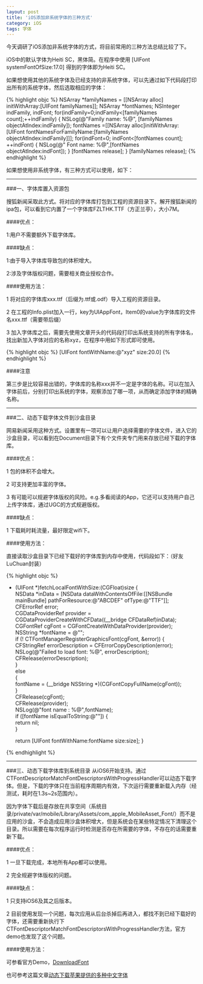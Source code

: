 ```yaml
---
layout: post
title: 'iOS添加非系统字体的三种方式'
category: iOS
tags: 字体
---
```


今天调研了iOS添加非系统字体的方式，将目前常用的三种方法总结比较了下。

iOS中的默认字体为Heiti SC，黑体简。在程序中使用 [UIFont systemFontOfSize:17.0] 得到的字体即为Heiti SC。

如果想使用其他的系统字体及已经支持的非系统字体，可以先通过如下代码段打印出所有的系统字体，然后选取相应的字体：

{% highlight objc %}
NSArray *familyNames = [[NSArray alloc] initWithArray:[UIFont familyNames]];
NSArray *fontNames;
NSInteger indFamily, indFont;
for(indFamily=0;indFamily<[familyNames count];++indFamily)
{
  NSLog(@"Family name: %@", [familyNames objectAtIndex:indFamily]);
  fontNames =[[NSArray alloc]initWithArray:[UIFont fontNamesForFamilyName:[familyNames objectAtIndex:indFamily]]];
  for(indFont=0; indFont<[fontNames count]; ++indFont)
  {
    NSLog(@" Font name: %@",[fontNames objectAtIndex:indFont]);
  }
  [fontNames release];
}
[familyNames release];
{% endhighlight %}

如果想使用非系统字体，有三种方式可以使用，如下：


----
###一、字体库置入资源包

搜狐新闻采取此方式。将对应的字体库打包到工程的资源目录下。解开搜狐新闻的ipa包，可以看到它内置了一个字体库FZLTHK.TTF（方正兰亭），大小7M。

####优点：

1:用户不需要额外下载字体库。

####缺点：

1:由于导入字体库导致包的体积增大。

2:涉及字体版权问题，需要相关商业授权合作。

####使用方法：

1 将对应的字体库xxx.ttf（后缀为.ttf或.odf）导入工程的资源目录。

2 在工程的Info.plist加入一行，key为UIAppFont，Item0的value为字体库的文件名xxx.ttf（需要带后缀）

3 加入字体库之后，需要先使用文章开头的代码段打印出系统支持的所有字体名，找出新加入字体对应的名称xyz，在程序中用如下形式即可使用。

{% highlight objc %}
[UIFont fontWithName:@"xyz" size:20.0]
{% endhighlight %}

####注意

第三步是比较容易出错的，字体库的名称xxx并不一定是字体的名称。可以在加入字体前后，分别打印出系统的字体，观察添加了哪一项，从而确定添加字体的精确名称。

----
###二、动态下载字体文件到沙盒目录

网易新闻采用这种方式。设置里有一项可以让用户选择需要的字体文件，进入它的沙盒目录，可以看到在Document目录下有个文件夹专门用来存放已经下载的字体库。

####优点：

1 包的体积不会增大。

2 可支持更加丰富的字体。

3 有可能可以规避字体版权的风险。e.g.多看阅读的App，它还可以支持用户自己上传字体库，通过UGC的方式规避版权。

####缺点：

1 下载耗时耗流量，最好限定wifi下。

####使用方法：

直接读取沙盒目录下已经下载好的字体库到内存中使用，代码段如下：（好友LuChuan封装）

{% highlight objc %}

- (UIFont *)fetchLocalFontWithSize:(CGFloat)size
{    
    NSData *inData = [NSData dataWithContentsOfFile:[[NSBundle mainBundle] pathForResource:@"ABCDEF" ofType:@"TTF"]];       CFErrorRef error;   
    CGDataProviderRef provider = CGDataProviderCreateWithCFData((__bridge CFDataRef)inData);    
    CGFontRef cgFont = CGFontCreateWithDataProvider(provider);    
    NSString *fontName = @"";   
    if (! CTFontManagerRegisterGraphicsFont(cgFont, &error)) 
    {        
        CFStringRef errorDescription = CFErrorCopyDescription(error);        
        NSLog(@"Failed to load font: %@", errorDescription);       
        CFRelease(errorDescription);    
    }    
    else    
    {        
        fontName = (__bridge NSString *)(CGFontCopyFullName(cgFont));    
    }    
    CFRelease(cgFont);    
    CFRelease(provider);    
    NSLog(@"font name : %@",fontName);    
    if ([fontName isEqualToString:@""])
    {        
        return nil;    
    }    
    
    return [UIFont fontWithName:fontName size:size]; 
}

{% endhighlight %}

----
###三、动态下载字体库到系统目录
从iOS6开始支持。通过CTFontDescriptorMatchFontDescriptorsWithProgressHandler可以动态下载字体。但是，下载的字体只在当前程序周期内有效，下次运行需要重新载入内存（经测试，耗时在1.3s~2s范围内）。

因为字体下载后是存放在共享空间（系统目录/private/var/mobile/Library/Assets/com_apple_MobileAsset_Font/）而不是应用的沙盒，不会造成应用沙盒体积增大，但是系统会在某些特定情况下清理这个目录。所以需要在每次程序运行时检测是否存在所需要的字体，不存在的话需要重新下载。

####优点：

1 一旦下载完成，本地所有App都可以使用。

2 完全规避字体版权的问题。

####缺点：

1 只支持iOS6及其之后版本。
  
2 目前使用发现一个问题，每次应用从后台杀掉后再进入，都找不到已经下载好的字体，还需要重新执行下CTFontDescriptorMatchFontDescriptorsWithProgressHandler方法，官方demo也发现了这个问题。

####使用方法：

可参看官方Demo，[DownloadFont](   https://developer.apple.com/library/ios/samplecode/DownloadFont/Introduction/Intro.html#//apple_ref/doc/uid/DTS40013404-Intro-DontLinkElementID_2)

也可参考这篇文章[动态下载苹果提供的多种中文字体](http://blog.devtang.com/blog/2013/08/11/ios-asian-font-download-introduction/)

